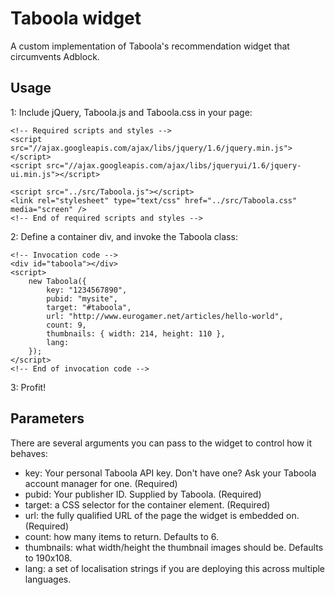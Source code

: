 Taboola widget
==============

A custom implementation of Taboola's recommendation widget that circumvents Adblock.

Usage
-----

1: Include jQuery, Taboola.js and Taboola.css in your page:
```
<!-- Required scripts and styles -->
<script src="//ajax.googleapis.com/ajax/libs/jquery/1.6/jquery.min.js"></script>
<script src="//ajax.googleapis.com/ajax/libs/jqueryui/1.6/jquery-ui.min.js"></script>

<script src="../src/Taboola.js"></script>
<link rel="stylesheet" type="text/css" href="../src/Taboola.css" media="screen" />
<!-- End of required scripts and styles --> 
```

2: Define a container div, and invoke the Taboola class:
```
<!-- Invocation code -->
<div id="taboola"></div>
<script>
	new Taboola({
		key: "1234567890",
		pubid: "mysite",
		target: "#taboola",
		url: "http://www.eurogamer.net/articles/hello-world",
		count: 9,
		thumbnails: { width: 214, height: 110 },
		lang: 
	});
</script>
<!-- End of invocation code -->
```

3: Profit!

Parameters
----------

There are several arguments you can pass to the widget to control how it behaves:

- key: Your personal Taboola API key. Don't have one? Ask your Taboola account manager for one. (Required)
- pubid: Your publisher ID. Supplied by Taboola. (Required)
- target: a CSS selector for the container element. (Required)
- url: the fully qualified URL of the page the widget is embedded on. (Required)
- count: how many items to return. Defaults to 6.
- thumbnails: what width/height the thumbnail images should be. Defaults to 190x108.
- lang: a set of localisation strings if you are deploying this across multiple languages.

